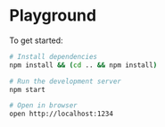 # Playground

To get started:

```sh
# Install dependencies
npm install && (cd .. && npm install)

# Run the development server
npm start

# Open in browser
open http://localhost:1234
```
